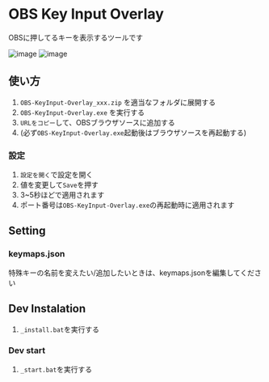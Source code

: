# OBS Key Input Overlay

OBSに押してるキーを表示するツールです

![image](https://github.com/user-attachments/assets/ad6ec916-9c1f-4a92-a6f5-1896d4dd93a6)
![image](https://github.com/user-attachments/assets/c64d8503-a510-4779-8ff3-90a2af6e491d)


## 使い方

1. `OBS-KeyInput-Overlay_xxx.zip` を適当なフォルダに展開する
2. `OBS-KeyInput-Overlay.exe` を実行する
3. `URLをコピー`して、OBSブラウザソースに追加する
4. (必ず`OBS-KeyInput-Overlay.exe`起動後はブラウザソースを再起動する)

### 設定

1. `設定を開く`で設定を開く
2. 値を変更して`Save`を押す
3. 3~5秒ほどで適用されます
4. ポート番号は`OBS-KeyInput-Overlay.exe`の再起動時に適用されます

## Setting

### keymaps.json

特殊キーの名前を変えたい/追加したいときは、keymaps.jsonを編集してください

## Dev Instalation

1. `_install.bat`を実行する

### Dev start

1. `_start.bat`を実行する
